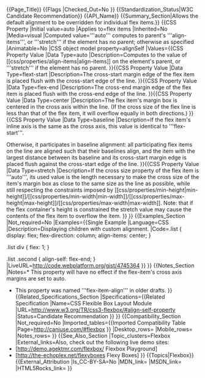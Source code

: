{{Page_Title}}
{{Flags
|Checked_Out=No
}}
{{Standardization_Status|W3C Candidate Recommendation}}
{{API_Name}}
{{Summary_Section|Allows the default alignment to be overridden for individual flex items.}}
{{CSS Property
|Initial value=auto
|Applies to=flex items
|Inherited=No
|Media=visual
|Computed value='''auto''' computes to parent's '''align-items''', or '''stretch''' if the element has no parent; otherwise as specified
|Animatable=No
|CSS object model property=alignSelf
|Values={{CSS Property Value
|Data Type=auto
|Description=Computes to the value of [[css/properties/align-items|align-items]] on the element's parent, or '''stretch''' if the element has no parent.
}}{{CSS Property Value
|Data Type=flext-start
|Description=The cross-start margin edge of the flex item is placed flush with the cross-start edge of the line.
}}{{CSS Property Value
|Data Type=flex-end
|Description=The cross-end margin edge of the flex item is placed flush with the cross-end edge of the line.
}}{{CSS Property Value
|Data Type=center
|Description=The flex item's margin box is centered in the cross axis within the line. (If the cross size of the flex line is less than that of the flex item, it will overflow equally in both directions.)
}}{{CSS Property Value
|Data Type=baseline
|Description=If the flex item's inline axis is the same as the cross axis, this value is identical to '''flex-start'''.

Otherwise, it participates in baseline alignment: all participating flex items on the line are aligned such that their baselines align, and the item with the largest distance between its baseline and its cross-start margin edge is placed flush against the cross-start edge of the line.
}}{{CSS Property Value
|Data Type=stretch
|Description=If the cross size property of the flex item is '''auto''', its used value is the length necessary to make the cross size of the item's margin box as close to the same size as the line as possible, while still respecting the constraints imposed by [[css/properties/min-height|min-height]]/[[css/properties/min-width|min-width]]/[[css/properties/max-height|max-height]]/[[css/properties/max-width|max-width]]. Note: that if the flex container's height is constrained the stretch value may cause the contents of the flex item to overflow the item.
}}
}}
{{Examples_Section
|Not_required=No
|Examples={{Single Example
|Language=CSS
|Description=Displaying children with custom alignment.
|Code=.list {
  display: flex;
  flex-direction: column;
  align-items: center;
}

.list div {
  flex: 1;
}

.list .second {
  align-self: flex-end;
}
|LiveURL=http://code.webplatform.org/gist/4745364
}}
}}
{{Notes_Section
|Notes=* This property will have no effect if the flex-item's cross axis margins are set to auto.
* This property was named '''flex-item-align''' in older drafts.
}}
{{Related_Specifications_Section
|Specifications={{Related Specification
|Name=CSS Flexible Box Layout Module
|URL=http://www.w3.org/TR/css3-flexbox/#align-self-property
|Status=Candidate Recommendation
}}
}}
{{Compatibility_Section
|Not_required=No
|Imported_tables={{Imported Compatibility Table
|Page=http://caniuse.com/#flexbox
}}
|Desktop_rows=
|Mobile_rows=
|Notes_rows=
}}
{{See_Also_Section
|Topic_clusters=Flexbox
|External_links=Also, check out the following live demo sites:
* [http://demo.agektmr.com/flexbox/ Flexbox Playground]
* [http://the-echoplex.net/flexyboxes Flexy Boxes]
}}
{{Topics|Flexbox}}
{{External_Attribution
|Is_CC-BY-SA=No
|MDN_link=
|MSDN_link=
|HTML5Rocks_link=
}}